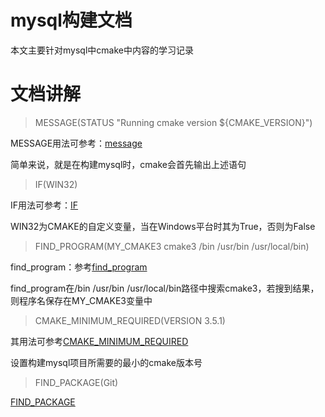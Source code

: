 # mysql构建文档

本文主要针对mysql中cmake中内容的学习记录

# 文档讲解

> MESSAGE(STATUS "Running cmake version ${CMAKE_VERSION}")

MESSAGE用法可参考：[message](https://cmake.org/cmake/help/v3.24/command/message.html?highlight=message)

简单来说，就是在构建mysql时，cmake会首先输出上述语句

> IF(WIN32)

IF用法可参考：[IF](https://cmake.org/cmake/help/v3.24/command/if.html?highlight=#command:if)

WIN32为CMAKE的自定义变量，当在Windows平台时其为True，否则为False

> FIND_PROGRAM(MY_CMAKE3 cmake3 /bin /usr/bin /usr/local/bin)

find_program：参考[find_program](https://cmake.org/cmake/help/v3.24/command/find_program.html?highlight=find_program)

find_program在/bin /usr/bin /usr/local/bin路径中搜索cmake3，若搜到结果，则程序名保存在MY_CMAKE3变量中

> CMAKE_MINIMUM_REQUIRED(VERSION 3.5.1)

其用法可参考[CMAKE_MINIMUM_REQUIRED](https://cmake.org/cmake/help/v3.24/command/cmake_minimum_required.html?highlight=cmake_minimum_required)

设置构建mysql项目所需要的最小的cmake版本号

> FIND_PACKAGE(Git)

[FIND_PACKAGE](https://cmake.org/cmake/help/v3.24/command/find_package.html?highlight=find_package)

